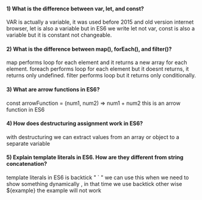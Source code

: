 
#### 1) What is the difference between var, let, and const?

VAR is actually a variable, it was used before 2015 and old version internet browser, let is also a variable but in ES6 we write let not var, const is also a variable but it is constant not changeable.

#### 2) What is the difference between map(), forEach(), and filter()? 
map performs loop for each element and it returns a new array for each element. foreach performs loop for each element but it doesnt returns, it returns only undefined. filter performs loop but it returns only conditionally.
#### 3) What are arrow functions in ES6?

const arrowFunction = (num1, num2) => num1 + num2 
this is an arrow function in ES6

#### 4) How does destructuring assignment work in ES6?

with destructuring we can extract values from an array or object to a separate variable

#### 5) Explain template literals in ES6. How are they different from string concatenation?

template literals in ES6 is backtick " ` " we can use this when we need to show something dynamically , in that time we use backtick other wise ${example} the example will not work
